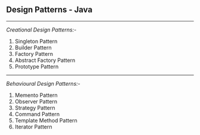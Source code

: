 Design Patterns - Java
-
---
_Creational Design Patterns:-_

1. Singleton Pattern
2. Builder Pattern
3. Factory Pattern
4. Abstract Factory Pattern
5. Prototype Pattern

---
_Behavioural Design Patterns:-_

1. Memento Pattern
2. Observer Pattern
3. Strategy Pattern
4. Command Pattern
5. Template Method Pattern
6. Iterator Pattern